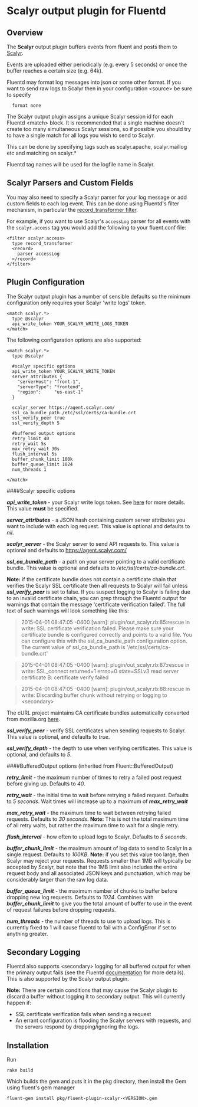 Scalyr output plugin for Fluentd
=========================

Overview
--------

The **Scalyr** output plugin buffers events from fluent and posts them to [Scalyr](http://www.scalyr.com).

Events are uploaded either periodically (e.g. every 5 seconds) or once the buffer reaches a certain size (e.g. 64k).

Fluentd may format log messages into json or some other format.  If you want to send raw logs to Scalyr then in your configuration &lt;source&gt; be sure to specify

```
  format none
```

The Scalyr output plugin assigns a unique Scalyr session id for each Fluentd &lt;match&gt; block.  It is recommended that a single machine doesn't create too many simultaneous Scalyr sessions, so if possible you should try to have a single match for all logs you wish to send to Scalyr.

This can be done by specifying tags such as scalyr.apache, scalyr.maillog etc and matching on scalyr.\*

Fluentd tag names will be used for the logfile name in Scalyr.

Scalyr Parsers and Custom Fields
--------------------------------

You may also need to specify a Scalyr parser for your log message or add custom fields to each log event. This can be done using Fluentd's filter mechanism, in particular the [record_transformer filter](http://docs.fluentd.org/articles/filter_record_transformer).

For example, if you want to use Scalyr's ```accessLog``` parser for all events with the ```scalyr.access``` tag you would add the following to your fluent.conf file:

```
<filter scalyr.access>
  type record_transformer
  <record>
    parser accessLog
  </record>
</filter>
```

Plugin Configuration
-------------

The Scalyr output plugin has a number of sensible defaults so the minimum configuration only requires your Scalyr 'write logs' token.

```
<match scalyr.*>
  type @scalyr
  api_write_token YOUR_SCALYR_WRITE_LOGS_TOKEN
</match>
```

The following configuration options are also supported:

```
<match scalyr.*>
  type @scalyr

  #scalyr specific options
  api_write_token YOUR_SCALYR_WRITE_TOKEN
  server_attributes {
    "serverHost": "front-1",
    "serverType": "frontend",
    "region":     "us-east-1"
  }

  scalyr_server https://agent.scalyr.com/
  ssl_ca_bundle_path /etc/ssl/certs/ca-bundle.crt
  ssl_verify_peer true
  ssl_verify_depth 5

  #buffered output options
  retry_limit 40
  retry_wait 5s
  max_retry_wait 30s
  flush_interval 5s
  buffer_chunk_limit 100k
  buffer_queue_limit 1024
  num_threads 1

</match>
```

####Scalyr specific options

***api_write_token*** - your Scalyr write logs token. See [here](http://www.scalyr.com/keys) for more details.  This value **must** be specified.

***server_attributes*** - a JSON hash containing custom server attributes you want to include with each log request.  This value is optional and defaults to *nil*.

***scalyr_server*** - the Scalyr server to send API requests to. This value is optional and defaults to https://agent.scalyr.com/

***ssl_ca_bundle_path*** - a path on your server pointing to a valid certificate bundle.  This value is optional and defaults to */etc/ssl/certs/ca-bundle.crt*.

**Note:** if the certificate bundle does not contain a certificate chain that verifies the Scalyr SSL certificate then all requests to Scalyr will fail unless ***ssl_verify_peer*** is set to false.  If you suspect logging to Scalyr is failing due to an invalid certificate chain, you can grep through the Fluentd output for warnings that contain the message 'certificate verification failed'.  The full text of such warnings will look something like this:

>2015-04-01 08:47:05 -0400 [warn]: plugin/out_scalyr.rb:85:rescue in write: SSL certificate verification failed.  Please make sure your certificate bundle is configured correctly and points to a valid file. You can configure this with the ssl_ca_bundle_path configuration option. The current value of ssl_ca_bundle_path is '/etc/ssl/certs/ca-bundle.crt'

>2015-04-01 08:47:05 -0400 [warn]: plugin/out_scalyr.rb:87:rescue in write: SSL_connect returned=1 errno=0 state=SSLv3 read server certificate B: certificate verify failed

>2015-04-01 08:47:05 -0400 [warn]: plugin/out_scalyr.rb:88:rescue in write: Discarding buffer chunk without retrying or logging to &lt;secondary&gt;

The cURL project maintains CA certificate bundles automatically converted from mozilla.org [here](http://curl.haxx.se/docs/caextract.html).

***ssl_verify_peer*** - verify SSL certificates when sending requests to Scalyr.  This value is optional, and defaults to *true*.

***ssl_verify_depth*** - the depth to use when verifying certificates.  This value is optional, and defaults to *5*.


####BufferedOutput options (inherited from Fluent::BufferedOutput)

***retry_limit*** - the maximum number of times to retry a failed post request before giving up.  Defaults to *40*.

***retry_wait*** - the initial time to wait before retrying a failed request.  Defaults to *5 seconds*.  Wait times will increase up to a maximum of ***max_retry_wait***

***max_retry_wait*** - the maximum time to wait between retrying failed requests.  Defaults to *30 seconds*.  **Note:** This is not the total maximum time of all retry waits, but rather the maximum time to wait for a single retry.

***flush_interval*** - how often to upload logs to Scalyr.  Defaults to *5 seconds*.

***buffer_chunk_limit*** - the maximum amount of log data to send to Scalyr in a single request.  Defaults to *100KB*.  **Note:** if you set this value too large, then Scalyr may reject your requests.  Requests smaller than 1MB will typically be accepted by Scalyr, but note that the 1MB limit also includes the entire request body and all associated JSON keys and punctuation, which may be considerably larger than the raw log data.

***buffer_queue_limit*** - the maximum number of chunks to buffer before dropping new log requests.  Defaults to *1024*.  Combines with ***buffer_chunk_limit*** to give you the total amount of buffer to use in the event of request failures before dropping requests.

***num_threads*** - the number of threads to use to upload logs.  This is currently fixed to 1 will cause fluentd to fail with a ConfigError if set to anything greater.  

Secondary Logging
-----------------

Fluentd also supports &lt;secondary&gt; logging for all buffered output for when the primary output fails (see the Fluentd [documentation](http://docs.fluentd.org/articles/output-plugin-overview#secondary-output) for more details).  This is also supported by the Scalyr output plugin.

**Note:** There are certain conditions that may cause the Scalyr plugin to discard a buffer without logging it to secondary output.  This will currently happen if:
*  SSL certificate verification fails when sending a request
*  An errant configuration is flooding the Scalyr servers with requests, and the servers respond by dropping/ignoring the logs.

Installation
------------

Run

```
rake build

```

Which builds the gem and puts it in the pkg directory, then install the Gem using fluent's gem manager

```
fluent-gem install pkg/fluent-plugin-scalyr-<VERSION>.gem
```

